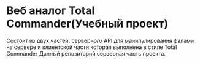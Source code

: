 Веб аналог Total Commander(Учебный проект)
=========================================

Состоит из двух частей: серверного API для манипулирования фалами на сервере и клиентской части которая выполнена в стиле Total Commander
Данный репозиторий серверная часть проекта.